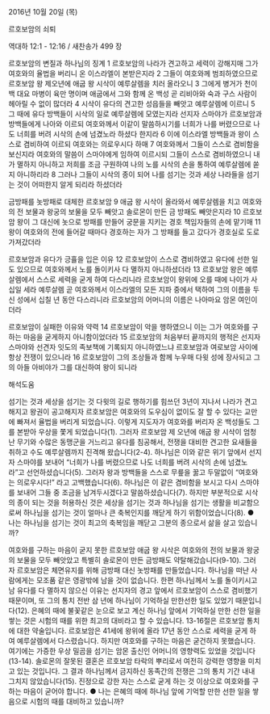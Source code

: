 2016년 10월 20일 (목)

르호보암의 쇠퇴



역대하 12:1 - 12:16 / 새찬송가 499 장


르호보암의 변질과 하나님의 징계
1 르호보암의 나라가 견고하고 세력이 강해지매 그가 여호와의 율법을 버리니 온 이스라엘이 본받은지라 2 그들이 여호와께 범죄하였으므로 르호보암 왕 제오년에 애굽 왕 시삭이 예루살렘을 치러 올라오니 3 그에게 병거가 천이백 대요 마병이 육만 명이며 애굽에서 그와 함께 온 백성 곧 리비아와 숙과 구스 사람이 헤아릴 수 없이 많더라 4 시삭이 유다의 견고한 성읍들을 빼앗고 예루살렘에 이르니 5 그 때에 유다 방백들이 시삭의 일로 예루살렘에 모였는지라 선지자 스마야가 르호보암과 방백들에게 나아와 이르되 여호와께서 이같이 말씀하시기를 너희가 나를 버렸으므로 나도 너희를 버려 시삭의 손에 넘겼노라 하셨다 한지라 6 이에 이스라엘 방백들과 왕이 스스로 겸비하여 이르되 여호와는 의로우시다 하매 7 여호와께서 그들이 스스로 겸비함을 보신지라 여호와의 말씀이 스마야에게 임하여 이르시되 그들이 스스로 겸비하였으니 내가 멸하지 아니하고 저희를 조금 구원하여 나의 노를 시삭의 손을 통하여 예루살렘에 쏟지 아니하리라 8 그러나 그들이 시삭의 종이 되어 나를 섬기는 것과 세상 나라들을 섬기는 것이 어떠한지 알게 되리라 하셨더라

금방패를 놋방패로 대체한 르호보암
9 애굽 왕 시삭이 올라와서 예루살렘을 치고 여호와의 전 보물과 왕궁의 보물을 모두 빼앗고 솔로몬이 만든 금 방패도 빼앗은지라 10 르호보암 왕이 그 대신에 놋으로 방패를 만들어 궁문을 지키는 경호 책임자들의 손에 맡기매 11 왕이 여호와의 전에 들어갈 때마다 경호하는 자가 그 방패를 들고 갔다가 경호실로 도로 가져갔더라

르호보암과 유다가 긍휼을 입은 이유
12 르호보암이 스스로 겸비하였고 유다에 선한 일도 있으므로 여호와께서 노를 돌이키사 다 멸하지 아니하셨더라 13 르호보암 왕은 예루살렘에서 스스로 세력을 굳게 하여 다스리니라 르호보암이 왕위에 오를 때에 나이가 사십일 세라 예루살렘 곧 여호와께서 이스라엘의 모든 지파 중에서 택하여 그의 이름을 두신 성에서 십칠 년 동안 다스리니라 르호보암의 어머니의 이름은 나아마요 암몬 여인이더라

르호보암이 실패한 이유와 약력
14 르호보암이 악을 행하였으니 이는 그가 여호와를 구하는 마음을 굳게하지 아니함이었더라 15 르호보암의 처음부터 끝까지의 행적은 선지자 스마야와 선견자 잇도의 족보책에 기록되지 아니하였느냐 르호보암과 여로보암 사이에 항상 전쟁이 있으니라 16 르호보암이 그의 조상들과 함께 누우매 다윗 성에 장사되고 그의 아들 아비야가 그를 대신하여 왕이 되니라

해석도움





섬기는 것과 세상을 섬기는 것
다윗의 길로 행하기를 힘쓰던 3년이 지나서 나라가 견고해지고 왕권이 공고해지자 르호보암은 여호와의 도우심이 없이도 잘 할 수 있다는 교만에 빠져서 율법을 버리게 되었습니다. 이렇게 지도자가 여호와를 버리자 온 백성들도 그를 본받아 우상을 쫓게 되었습니다(1). 그러자 르호보암 제 오년에 애굽 왕 시삭이 엄청난 무기와 수많은 동맹군을 거느리고 유다를 침공해서, 전쟁을 대비한 견고한 요새들을 취하고 수도 예루살렘까지 진격해 왔습니다(2-4). 하나님은 이와 같은 위기 앞에서 선지자 스마야를 보내어 “너희가 나를 버렸으므로 나도 너희를 버려 시삭의 손에 넘겼노라”고 선언하셨습니다(5). 그러자 왕과 방백들을 스스로 무릎을 꿇고 두말없이 “여호와는 의로우시다!” 라고 고백했습니다(6). 하나님은 이 같은 겸비함을 보시고 다시 스마야를 보내어 그들 중 조금을 남겨두시겠다고 말씀하셨습니다(7). 하지만 부분적으로 시삭의 종이 되는 것을 허용하신 것은 세상을 섬기는 것과 하나님을 섬기는 생활을 비교함으로써 하나님을 섬기는 것이 얼마나 큰 축복인지를 깨닫게 하기 위함이었습니다(8).
● 나는 하나님을 섬기는 것이 최고의 축복임을 깨닫고 그분의 종으로서 삶을 살고 있습니까?

여호와를 구하는 마음이 굳지 못한 르호보암
애굽 왕 시삭은 여호와의 전의 보물과 왕궁의 보물을 모두 빼앗았고 특별히 솔로몬이 만든 금방패도 약탈해갔습니다(9-10). 그러자 르호보암은 체면유지를 위해 금방패 대신 놋방패를 만들었습니다. 하나님을 떠난 사람에게는 모조품 같은 영광밖에 남을 것이 없습니다. 한편 하나님께서 노를 돌이키시고 남 유다를 다 멸하지 않으신 이유는 선지자의 경고 앞에서 르호보암이 스스로 겸비했기 때문이며, 또 그의 통치 전반 삼 년에 하나님이 기억하실 만한선한 일도 있었기 때문입니다(12). 은혜의 때에 불꽃같은 눈으로 보고 계신 하나님 앞에서 기억하실 만한 선한 일을 쌓는 것은 시험의 때를 위한 최고의 대비라고 할 수 있습니다. 13-16절은 르호보암 통치에 대한 약술입니다. 르호보암은 41세에 왕위에 올라 17년 동안 스스로 세력을 굳게 하여 예루살렘에서 다스렸습니다. 하지만 여호와를 구하는 마음은 굳건하지 못했습니다. 여기에는 가증한 우상 밀곰을 섬기는 암몬 출신인 어머니의 영향력도 있었을 것입니다(13-14). 솔로몬의 잘못된 결혼은 르호보암 타락의 뿌리로서 여전히 강력한 영향을 미치고 있는 것입니다. 그 결과 하나님께서 금지하신 동족간의 전쟁은 그의 통치 기간 내내 그치지 않았습니다(15). 진정으로 강한 자는 스스로 굳게 하는 것 이상으로 여호와를 구하는 마음이 굳어야 합니다.
● 나는 은혜의 때에 하나님 앞에 기억할 만한 선한 일을 쌓음으로 시험의 때를 대비하고 있습니까?